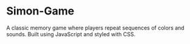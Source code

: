 # Simon-Game
A classic memory game where players repeat sequences of colors and sounds. Built using JavaScript and styled with CSS.
